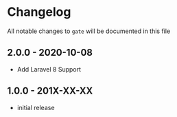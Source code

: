 # Changelog

All notable changes to `gate` will be documented in this file

## 2.0.0 - 2020-10-08
- Add Laravel 8 Support

## 1.0.0 - 201X-XX-XX

- initial release
